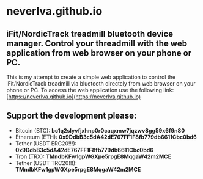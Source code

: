 # neverlva.github.io
## iFit/NordicTrack treadmill bluetooth device manager. Control your threadmill with the web application from web browser on your phone or PC.

This is my attempt to create a simple web application to control the iFit/NordicTrack treadmill via bluetooth directcly from web browser on your phone or PC.
To access the web application use the following link: [https://neverlva.github.io](https://neverlva.github.io)

## Support the development please:
- Bitcoin (BTC): **bc1q2slyvfjxhnp0r0caqxmw7jqzwv8gg59x6f9n80**
- Ethereum (ETH): **0x9DdbB3c5dA42dE767FF1F8fb779db6611Cbc0bd6**
- Tether (USDT ERC20!!!): **0x9DdbB3c5dA42dE767FF1F8fb779db6611Cbc0bd6**
- Tron (TRX): **TMndbKFw1gpWGXpe5rpgE8MqgaW42m2MCE**
- Tether (USDT TRC20!!!): **TMndbKFw1gpWGXpe5rpgE8MqgaW42m2MCE**

